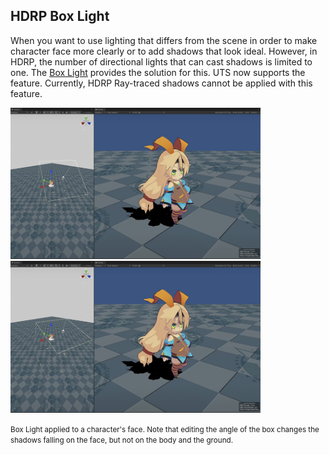 <a id="BoxLight"></a>
## HDRP Box Light

When you want to use lighting that differs from the scene in order to make character face more clearly or to add shadows that look ideal. However, in HDRP, the number of directional lights that can cast shadows is limited to one. The [Box Light](https://docs.unity3d.com/Packages/com.unity.render-pipelines.high-definition@14.0/manual/Light-Component.html#Shape) provides the solution for this. UTS now supports the feature. Currently, HDRP Ray-traced shadows cannot be applied with this feature.

<img width = "400" src="images/BoxLight0.png"><img width = "400" src="images/BoxLight1.png">

<small>Box Light applied to a character's face. Note that editing the angle of the box changes the shadows falling on the face, but not on the body and the ground.</small>
